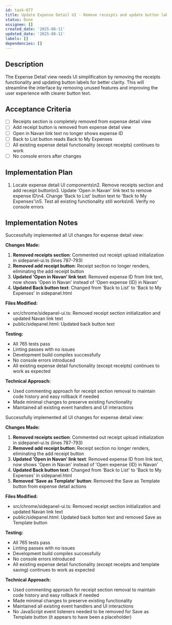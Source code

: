 ```yaml
---
id: task-077
title: Update Expense Detail UI - Remove receipts and update button labels
status: Done
assignee: []
created_date: '2025-08-11'
updated_date: '2025-08-11'
labels: []
dependencies: []
---
```


## Description

The Expense Detail view needs UI simplification by removing the receipts functionality and updating button labels for better clarity. This will streamline the interface by removing unused features and improving the user experience with clearer button text.

## Acceptance Criteria

- [ ] Receipts section is completely removed from expense detail view
- [ ] Add receipt button is removed from expense detail view
- [ ] Open in Navan link text no longer shows expense ID
- [ ] Back to List button reads Back to My Expenses
- [ ] All existing expense detail functionality (except receipts) continues to work
- [ ] No console errors after changes

## Implementation Plan

1. Locate expense detail UI components\n2. Remove receipts section and add receipt button\n3. Update 'Open in Navan' link text to remove expense ID\n4. Change 'Back to List' button text to 'Back to My Expenses'\n5. Test all existing functionality still works\n6. Verify no console errors

## Implementation Notes

Successfully implemented all UI changes for expense detail view:

**Changes Made:**
1. **Removed receipts section**: Commented out receipt upload initialization in sidepanel-ui.ts (lines 787-793)
2. **Removed add receipt button**: Receipt section no longer renders, eliminating the add receipt button
3. **Updated 'Open in Navan' link text**: Removed expense ID from link text, now shows 'Open in Navan' instead of 'Open expense {ID} in Navan'
4. **Updated Back button text**: Changed from 'Back to List' to 'Back to My Expenses' in sidepanel.html

**Files Modified:**
- src/chrome/sidepanel-ui.ts: Removed receipt section initialization and updated Navan link text
- public/sidepanel.html: Updated back button text

**Testing:**
- All 765 tests pass
- Linting passes with no issues
- Development build compiles successfully
- No console errors introduced
- All existing expense detail functionality (except receipts) continues to work as expected

**Technical Approach:**
- Used commenting approach for receipt section removal to maintain code history and easy rollback if needed
- Made minimal changes to preserve existing functionality
- Maintained all existing event handlers and UI interactions

Successfully implemented all UI changes for expense detail view:

**Changes Made:**
1. **Removed receipts section**: Commented out receipt upload initialization in sidepanel-ui.ts (lines 787-793)
2. **Removed add receipt button**: Receipt section no longer renders, eliminating the add receipt button
3. **Updated 'Open in Navan' link text**: Removed expense ID from link text, now shows 'Open in Navan' instead of 'Open expense {ID} in Navan'
4. **Updated Back button text**: Changed from 'Back to List' to 'Back to My Expenses' in sidepanel.html
5. **Removed 'Save as Template' button**: Removed the Save as Template button from expense detail actions

**Files Modified:**
- src/chrome/sidepanel-ui.ts: Removed receipt section initialization and updated Navan link text
- public/sidepanel.html: Updated back button text and removed Save as Template button

**Testing:**
- All 765 tests pass
- Linting passes with no issues
- Development build compiles successfully
- No console errors introduced
- All existing expense detail functionality (except receipts and template saving) continues to work as expected

**Technical Approach:**
- Used commenting approach for receipt section removal to maintain code history and easy rollback if needed
- Made minimal changes to preserve existing functionality
- Maintained all existing event handlers and UI interactions
- No JavaScript event listeners needed to be removed for Save as Template button (it appears to have been a placeholder)
